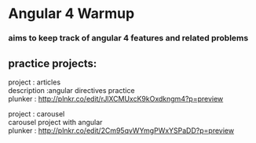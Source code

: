 # Angular 4 Warmup
### aims to keep track of angular 4 features and related problems

## practice projects:
project : articles  
description :angular directives practice  
plunker : http://plnkr.co/edit/rJlXCMUxcK9kOxdkngm4?p=preview  
  
project : carousel  
carousel project with angular  
plunker : http://plnkr.co/edit/2Cm95qvWYmgPWxYSPaDD?p=preview  

